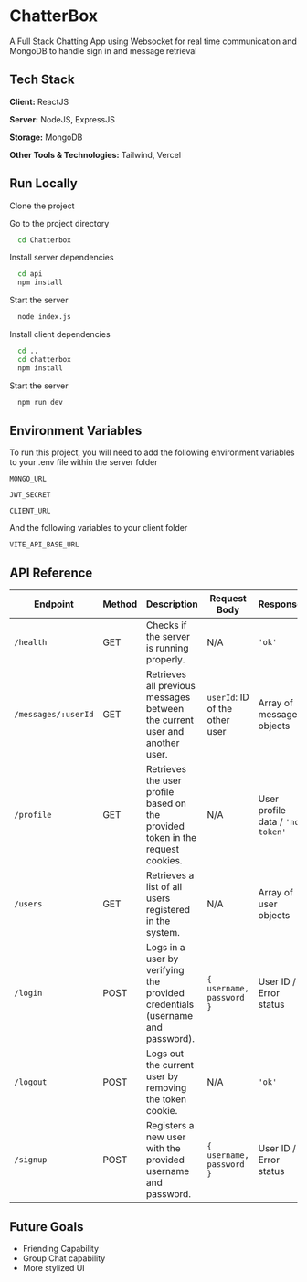 
# ChatterBox 

A Full Stack Chatting App using Websocket for real time communication and MongoDB to handle sign in and message retrieval

## Tech Stack

**Client:** ReactJS

**Server:** NodeJS, ExpressJS

**Storage:** MongoDB

**Other Tools & Technologies:** Tailwind, Vercel




## Run Locally

Clone the project

Go to the project directory

```bash
  cd Chatterbox
```

Install server dependencies

```bash
  cd api
  npm install
```

Start the server

```bash
  node index.js
```

Install client dependencies

```bash
  cd ..
  cd chatterbox
  npm install
```

Start the server

```bash
  npm run dev
```

## Environment Variables

To run this project, you will need to add the following environment variables to your .env file within the server folder

`MONGO_URL`

`JWT_SECRET`

`CLIENT_URL`

And the following variables to your client folder

`VITE_API_BASE_URL`

## API Reference

| Endpoint          | Method | Description                                 | Request Body                           | Response                    |
|-------------------|--------|---------------------------------------------|----------------------------------------|-----------------------------|
| `/health`         | GET    | Checks if the server is running properly.   | N/A                                    | `'ok'`                      |
| `/messages/:userId` | GET  | Retrieves all previous messages between the current user and another user. | `userId`: ID of the other user | Array of message objects |
| `/profile`        | GET    | Retrieves the user profile based on the provided token in the request cookies. | N/A                                    | User profile data / `'no token'` |
| `/users`          | GET    | Retrieves a list of all users registered in the system. | N/A                                    | Array of user objects      |
| `/login`          | POST   | Logs in a user by verifying the provided credentials (username and password). | `{ username, password }`              | User ID / Error status     |
| `/logout`         | POST   | Logs out the current user by removing the token cookie. | N/A                                    | `'ok'`                      |
| `/signup`         | POST   | Registers a new user with the provided username and password. | `{ username, password }`              | User ID / Error status     |

## Future Goals 

* Friending Capability
* Group Chat capability
* More stylized UI
